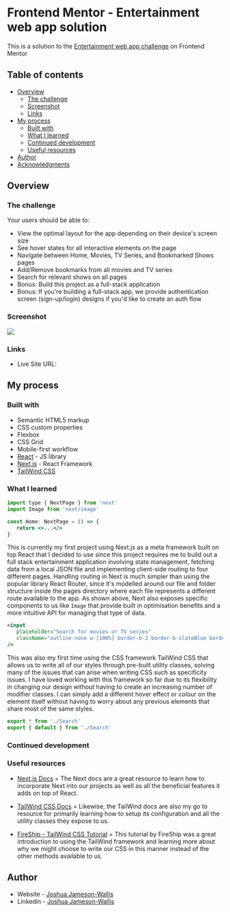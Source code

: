 # Frontend Mentor - Entertainment web app solution

This is a solution to the [Entertainment web app challenge](https://www.frontendmentor.io/challenges/entertainment-web-app-J-UhgAW1X) on Frontend Mentor

## Table of contents

-  [Overview](#overview)
   -  [The challenge](#the-challenge)
   -  [Screenshot](#screenshot)
   -  [Links](#links)
-  [My process](#my-process)
   -  [Built with](#built-with)
   -  [What I learned](#what-i-learned)
   -  [Continued development](#continued-development)
   -  [Useful resources](#useful-resources)
-  [Author](#author)
-  [Acknowledgments](#acknowledgments)

## Overview

### The challenge

Your users should be able to:

-  View the optimal layout for the app depending on their device's screen size
-  See hover states for all interactive elements on the page
-  Navigate between Home, Movies, TV Series, and Bookmarked Shows pages
-  Add/Remove bookmarks from all movies and TV series
-  Search for relevant shows on all pages
-  Bonus: Build this project as a full-stack application
-  Bonus: If you're building a full-stack app, we provide authentication screen (sign-up/login) designs if you'd like to create an auth flow

### Screenshot

![](./screenshot.png)

### Links

-  Live Site URL:

## My process

### Built with

-  Semantic HTML5 markup
-  CSS custom properties
-  Flexbox
-  CSS Grid
-  Mobile-first workflow
-  [React](https://reactjs.org/) - JS library
-  [Next.js](https://nextjs.org/) - React Framework
-  [TailWind CSS](https://tailwindcss.com/)

### What I learned

```jsx
import type { NextPage } from 'next'
import Image from 'next/image'

const Home: NextPage = () => {
   return <>...</>
}
```

This is currently my first project using Next.js as a meta framework built on top React that I decided to use since this project requires me to build out a full stack entertainment application involving state management, fetching data from a local JSON file and implementing client-side routing to four different pages. Handling routing in Next is much simpler than using the popular library React Router, since it's modelled around our file and folder structure inside the pages directory where each file represents a different route available to the app. As shown above, Next also exposes specific components to us like `Image` that provide built in optimisation benefits and a more intuitive API for managing that type of data.

```jsx
<input
   placeholder="Search for movies or TV series"
   className="outline-none w-[100%] border-b-2 border-b-slateBlue border-opacity-0 pt-2 caret-red text-headingSM text-white bg-deepBlue hover:border-opacity-100 focus:border-opacity-100 transition-border duration-150 ease-in-out"
/>
```

This was also my first time using the CSS framework TailWind CSS that allows us to write all of our styles through pre-built utility classes, solving many of the issues that can arise when writing CSS such as specificity issues. I have loved working with this framework so far due to its flexibility in changing our design without having to create an increasing number of modifier classes. I can simply add a different hover effect or colour on the element itself without having to worry about any previous elements that share most of the same styles.

```jsx
export * from './Search'
export { default } from './Search'
```

### Continued development

### Useful resources

-  [Next.js Docs](https://nextjs.org/docs) = The Next docs are a great resource to learn how to incorporate Next into our projects as well as all the beneficial features it adds on top of React.

-  [TailWind CSS Docs](https://tailwindcss.com/) = Likewise, the TailWind docs are also my go to resource for primarily learning how to setup its configuration and all the utility classes they expose to us.

-  [FireShip - TailWind CSS Tutorial](https://www.youtube.com/watch?v=pfaSUYaSgRo&ab_channel=Fireship) = This tutorial by FireShip was a great introduction to using the TailWind framework and learning more about why we might choose to write our CSS in this manner instead of the other methods available to us.

## Author

-  Website - [Joshua Jameson-Wallis](https://joshuajamesonwallis.com)
-  Linkedin - [Joshua Jameson-Wallis](https://www.linkedin.com/in/joshua-jameson-wallis/)
